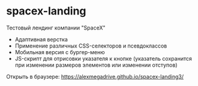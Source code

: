 # spacex-landing
Тестовый лендинг компании "SpaceX"

- Адаптивная верстка
- Применение различных CSS-селекторов и псевдоклассов
- Мобильная версия c бургер-меню
- JS-скрипт для отрисовки указателя к кнопке (указатель сохранится при изменении размеров элементов или изменении отступов)

Открыть в браузере:
https://alexmegadrive.github.io/spacex-landing3/
